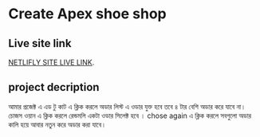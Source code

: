 # Create Apex shoe shop

## Live site link
 [NETLIFLY SITE LIVE LINK](https://incandescent-malasada-ddc2f8.netlify.app/).

## project decription 
আমার প্রজেক্ট এ এড টু কাট এ ক্লিক করলে অডার লিস্ট  এ ওডার যুক্ত হবে তবে ৪ টার বেশি অডার করে যাবে না।
চোজস ওয়ান এ ক্লিক করলে রেন্ডমলি একটা ওডার সিলেক্ট হবে ।
chose again এ ক্লিক করলে সবগুলো অডার কালি হয়ে আবার নতুন করে অডার করা যাবে।



